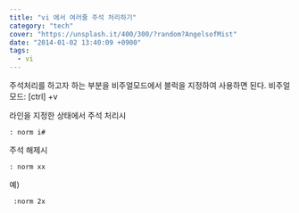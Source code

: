 ```yaml
---
title: "vi 에서 여러줄 주석 처리하기"
category: "tech"
cover: "https://unsplash.it/400/300/?random?AngelsofMist"
date: "2014-01-02 13:40:09 +0900"
tags: 
  - vi
---
```


주석처리를 하고자 하는 부분을 비주얼모드에서 블럭을 지정하여 사용하면 된다.
비주얼모드: [ctrl] +v

라인을 지정한 상태에서
주석 처리시
```
: norm i#
```

주석 해제시
```
: norm xx
```
 
예)
```
 :norm 2x
 ```
